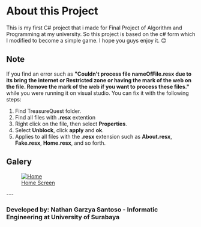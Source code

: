 # About this Project

This is my first C# project that i made for Final Project of Algorithm and Programming at my university. So this project is based on the c# form which I modified to become a simple game. I hope you guys enjoy it. 😊

## Note
If you find an error such as <b>"Couldn't process file nameOfFile.resx due to its bring the internet or Restricted zone or having the mark of the web on the file. Remove the mark of the web if you want to process these files."</b> while you were running it on visual studio. You can fix it with the following steps:

1. Find TreasureQuest folder.
2. Find all files with <b>.resx</b> extention
3. Right click on the file, then select <b>Properties</b>.
4. Select <b>Unblock</b>, click <b>apply</b> and <b>ok</b>.
5. Applies to all files with the <b>.resx</b> extension such as <b>About.resx</b>, <b>Fake.resx</b>, <b>Home.resx</b>, and so forth.

## Galery
<figure>
  <a href="https://postimg.cc/QHgGfd8d" target="_blank">
    <img src="https://i.postimg.cc/tCwqCs8W/tampilan-Home.png" alt="Home">
    <figcaption>Home Screen</figcaption>
  </a>
</figure>
---

### Developed by: Nathan Garzya Santoso - Informatic Engineering at University of Surabaya
